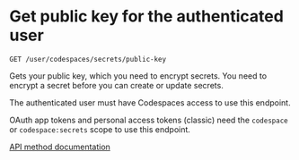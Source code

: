 # Get public key for the authenticated user

`GET /user/codespaces/secrets/public-key`

Gets your public key, which you need to encrypt secrets. You need to encrypt a secret before you can create or update secrets.

The authenticated user must have Codespaces access to use this endpoint.

OAuth app tokens and personal access tokens (classic) need the `codespace` or `codespace:secrets` scope to use this endpoint.

[API method documentation](https://docs.github.com/rest/codespaces/secrets#get-public-key-for-the-authenticated-user)
